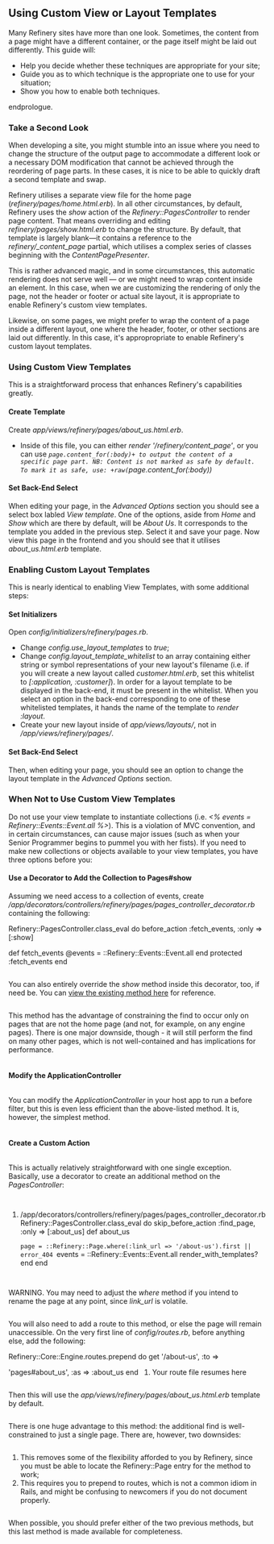 Using Custom View or Layout Templates
-------------------------------------

Many Refinery sites have more than one look. Sometimes, the content from
a page
might have a different container, or the page itself might be laid out
differently. This guide will:

-   Help you decide whether these techniques are appropriate for your
    site;
-   Guide you as to which technique is the appropriate one to use for
    your
    situation;
-   Show you how to enable both techniques.

endprologue.

### Take a Second Look

When developing a site, you might stumble into an issue where you need
to change
the structure of the output page to accommodate a different look or a
necessary
DOM modification that cannot be achieved through the reordering of page
parts.
In these cases, it is nice to be able to quickly draft a second template
and
swap.

Refinery utilises a separate view file for the home page
(*refinery/pages/home.html.erb*). In all other circumstances, by
default,
Refinery uses the *show* action of the *Refinery::PagesController* to
render
page content. That means overriding and editing
*refinery/pages/show.html.erb*
to change the structure. By default, that template is largely
blank&mdash;it
contains a reference to the *refinery/_content_page* partial, which
utilises a
complex series of classes beginning with the *ContentPagePresenter*.

This is rather advanced magic, and in some circumstances, this
automatic
rendering does not serve well — or we might need to wrap content inside
an
element. In this case, when we are customizing the rendering of only the
page,
not the header or footer or actual site layout, it is appropriate to
enable
Refinery's custom view templates.

Likewise, on some pages, we might prefer to wrap the content of a page
inside a
different layout, one where the header, footer, or other sections are
laid out
differently. In this case, it's appropropriate to enable Refinery's
custom
layout templates.

### Using Custom View Templates

This is a straightforward process that enhances Refinery's capabilities
greatly.

#### Create Template

Create *app/views/refinery/pages/about_us.html.erb*.

-   Inside of this file, you can either *render
    '/refinery/content_page'*, or you
    can use
    *`page.content_for(:body)+ to output the content of a specific page part.
    NB: Content is not marked as safe by default. To mark it as safe, use: +raw(`page.content_for(:body))*

#### Set Back-End Select

When editing your page, in the *Advanced Options* section you should see
a
select box labled *View template*. One of the options, aside from *Home*
and *Show*
which are there by default, will be *About Us*. It corresponds to the
template
you added in the previous step. Select it and save your page. Now view
this
page in the frontend and you should see that it utilises
*about_us.html.erb*
template.

### Enabling Custom Layout Templates

This is nearly identical to enabling View Templates, with some
additional steps:

#### Set Initializers

Open *config/initializers/refinery/pages.rb*.

-   Change *config.use_layout_templates* to *true*;
-   Change *config.layout_template_whitelist* to an array containing
    either string or
    symbol representations of your new layout's filename (i.e. if you
    will create a
    new layout called *customer.html.erb*, set this whitelist to
    *[:application, :customer]*). In
    order for a layout template to be displayed in the back-end, it must
    be present in
    the whitelist. When you select an option in the back-end
    corresponding to one of
    these whitelisted templates, it hands the name of the template to
    *render :layout*.
-   Create your new layout inside of *app/views/layouts/*, not in
    */app/views/refinery/pages/*.

#### Set Back-End Select

Then, when editing your page, you should see an option to change the
layout template in
the *Advanced Options* section.

### When Not to Use Custom View Templates

Do not use your view template to instantiate collections
(i.e. *<% events = Refinery::Events::Event.all %>*). This is a violation
of MVC
convention, and in certain circumstances, can cause major issues (such
as when
your Senior Programmer begins to pummel you with her fists). If you need
to make
new collections or objects available to your view templates, you have
three
options before you:

#### Use a Decorator to Add the Collection to Pages#show

Assuming we need access to a collection of events, create
*/app/decorators/controllers/refinery/pages/pages_controller_decorator.rb*
containing the following:

<ruby>
Refinery::PagesController.class_eval do
 before_action :fetch_events, :only =&gt; [:show]

def fetch_events
 @events = ::Refinery::Events::Event.all
 end
 protected :fetch_events
end
</ruby>

You can also entirely override the *show* method inside this decorator,
too, if
need be. You can [view the existing method
here](https://github.com/refinery/refinerycms/blob/master/pages/app/controllers/refinery/pages_controller.rb#L23-39)
for reference.

This method has the advantage of constraining the find to occur only on
pages
that are not the home page (and not, for example, on any engine pages).
There
is one major downside, though - it will still perform the find on many
other
pages, which is not well-contained and has implications for performance.

#### Modify the ApplicationController

You can modify the *ApplicationController* in your host app to run a
before
filter, but this is even less efficient than the above-listed method. It
is,
however, the simplest method.

#### Create a Custom Action

This is actually relatively straightforward with one single exception.
Basically, use a decorator to create an additional method on the
*PagesController*:

<ruby>

1.  /app/decorators/controllers/refinery/pages/pages_controller_decorator.rb
    Refinery::PagesController.class_eval do
     skip_before_action :find_page, :only =&gt; [:about_us]
     def about_us

    `page = ::Refinery::Page.where(:link_url => '/about-us').first || error_404
        `events = ::Refinery::Events::Event.all
     render_with_templates?
     end
    end
    </ruby>

WARNING. You may need to adjust the *where* method if you intend to
rename the page at any point, since *link_url* is volatile.

You will also need to add a route to this method, or else the page will
remain
unaccessible. On the very first line of *config/routes.rb*, before
anything
else, add the following:

<ruby>
Refinery::Core::Engine.routes.prepend do
 get '/about-us', :to =&gt; 'pages#about_us', :as =&gt; :about_us
end

1.  Your route file resumes here
    </ruby>

Then this will use the *app/views/refinery/pages/about_us.html.erb*
template by
default.

There is one huge advantage to this method: the additional find is
well-constrained to just a single page. There are, however, two
downsides:

1.  This removes some of the flexibility afforded to you by Refinery,
    since you
    must be able to locate the Refinery::Page entry for the method to
    work;
2.  This requires you to prepend to routes, which is not a common idiom
    in Rails,
    and might be confusing to newcomers if you do not document properly.

When possible, you should prefer either of the two previous methods, but
this
last method is made available for completeness.
